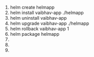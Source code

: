 1. helm create helmapp
2. helm install vaibhav-app ./helmapp
3. helm uninstall vaibhav-app
4. helm upgrade vaibhav-app ./helmapp
5. helm rollback vaibhav-app 1
6. helm package helmapp
7.
8.
9.

